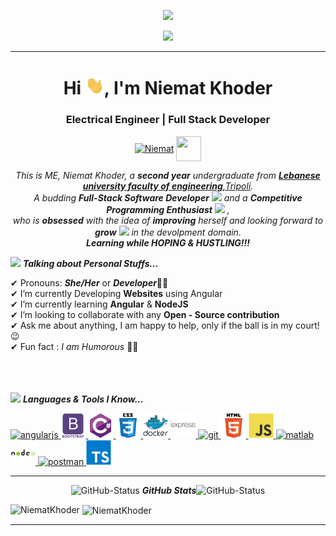 <p align="center">
  <img src="https://encrypted-tbn0.gstatic.com/images?q=tbn:ANd9GcQ29Dirbpfuaj2JevZKgSBxzKzyw2p9mu-7sQ&usqp=CAU" height="200"/>
</p>

<p align="center"> 
  <img src="https://profile-counter.glitch.me/NiematKhoder/count.svg" />
  </p>
<hr>
<h1 align="center">Hi <img src="https://raw.githubusercontent.com/ABSphreak/ABSphreak/master/gifs/Hi.gif" width="30px">, I'm Niemat Khoder</h1>
<h3 align="center">Electrical Engineer |  Full Stack Developer</h3>
<p align="center">
<a href="http://linkedin.com/in/niemat-khoder" target="blank"><img align="center" src="https://image.flaticon.com/icons/png/512/174/174857.png" alt="Niemat" height="40" width="40" /></a>
 <a href = "mailto: niematkhoder123@gmail.com"><img align="center" src="https://encrypted-tbn0.gstatic.com/images?q=tbn:ANd9GcQS6xpmgYhOLTzWSPj23_XIywCFGtesmXUGDQ&usqp=CAU" height="40" width="40" /></a>
</p>

</p>



<p align="center">
  <em>
    This is ME, Niemat Khoder, a <b>second year</b> undergraduate from <a href="http://www.ulfg.ul.edu.lb/"> <b>Lebanese university faculty of engineering</b>,Tripoli</a>. <br>
    A budding <b>Full-Stack Software Developer</b> <img src="https://github.com/TheDudeThatCode/TheDudeThatCode/blob/master/Assets/Developer.gif" width="30px"> and a <b>Competitive Programming Enthusiast</b>&nbsp;<img src="https://github.com/TheDudeThatCode/TheDudeThatCode/blob/master/Assets/Designer.gif" width="36px">&nbsp,<br>who is <b>obsessed</b>
    with the idea of <b>improving</b> herself and looking forward to 
    <b>grow</b> <img src="https://github.com/TheDudeThatCode/TheDudeThatCode/blob/master/Assets/Rocket.gif" width="18px"> in the devolpment domain.
  </em> 
  <br>
   <b><i>Learning while HOPING & HUSTLING!!!</i></b>
</p>


<img src="https://media.giphy.com/media/ObNTw8Uzwy6KQ/giphy.gif" width="30px">&nbsp;***Talking about Personal Stuffs...***

✔ Pronouns: ***She/Her*** or ***Developer***👩‍💻 <br>
✔ I’m currently Developing **Websites** using Angular<br>
✔ I’m currently learning **Angular** & **NodeJS**<br>
✔ I’m looking to collaborate with any **Open - Source contribution**<br>
✔ Ask me about anything, I am happy to help, only if the ball is in my court!😉<br>
✔ Fun fact : *I am Humorous* 🤪🥰<br><br><br><br>
 

<img src="https://media.giphy.com/media/ObNTw8Uzwy6KQ/giphy.gif" width="30px">&nbsp;***Languages & Tools I Know...***
<p align="left" >
<p align="left"> <a href="https://angular.io" target="_blank"> <img src="https://raw.githubusercontent.com/devicons/devicon/master/icons/angularjs/angular-original-wordmark.svg" alt="angularjs" width="40" height="40"/> </a> <a href="https://getbootstrap.com" target="_blank"> <img src="https://raw.githubusercontent.com/devicons/devicon/master/icons/bootstrap/bootstrap-plain-wordmark.svg" alt="bootstrap" width="40" height="40"/> </a> <a href="https://www.w3schools.com/cs/" target="_blank"> <img src="https://raw.githubusercontent.com/devicons/devicon/master/icons/csharp/csharp-original.svg" alt="csharp" width="40" height="40"/> </a> <a href="https://www.w3schools.com/css/" target="_blank"> <img src="https://raw.githubusercontent.com/devicons/devicon/master/icons/css3/css3-original-wordmark.svg" alt="css3" width="40" height="40"/> </a> <a href="https://www.docker.com/" target="_blank"> <img src="https://raw.githubusercontent.com/devicons/devicon/master/icons/docker/docker-original-wordmark.svg" alt="docker" width="40" height="40"/> </a> <a href="https://expressjs.com" target="_blank"> <img src="https://raw.githubusercontent.com/devicons/devicon/master/icons/express/express-original-wordmark.svg" alt="express" width="40" height="40"/> </a> <a href="https://git-scm.com/" target="_blank"> <img src="https://www.vectorlogo.zone/logos/git-scm/git-scm-icon.svg" alt="git" width="40" height="40"/> </a> <a href="https://www.w3.org/html/" target="_blank"> <img src="https://raw.githubusercontent.com/devicons/devicon/master/icons/html5/html5-original-wordmark.svg" alt="html5" width="40" height="40"/> </a> <a href="https://developer.mozilla.org/en-US/docs/Web/JavaScript" target="_blank"> <img src="https://raw.githubusercontent.com/devicons/devicon/master/icons/javascript/javascript-original.svg" alt="javascript" width="40" height="40"/> </a> <a href="https://www.mathworks.com/" target="_blank"> <img src="https://raw.githubusercontent.com/simple-icons/simple-icons/master/icons/mathworks.svg" alt="matlab" width="40" height="40"/> </a> <a href="https://nodejs.org" target="_blank"> <img src="https://raw.githubusercontent.com/devicons/devicon/master/icons/nodejs/nodejs-original-wordmark.svg" alt="nodejs" width="40" height="40"/> </a> <a href="https://postman.com" target="_blank"> <img src="https://www.vectorlogo.zone/logos/getpostman/getpostman-icon.svg" alt="postman" width="40" height="40"/> </a> <a href="https://www.typescriptlang.org/" target="_blank"> <img src="https://raw.githubusercontent.com/devicons/devicon/master/icons/typescript/typescript-original.svg" alt="typescript" width="40" height="40"/> </a> </p>
  <hr>

 <p align="center">
 <img src="https://media.giphy.com/media/8UHRm5oY4k4FDxq5QG/giphy.gif" width="30px" alt="GitHub-Status"/>&nbsp;<i><b>GitHub Stats</b></i><img src="https://media.giphy.com/media/8UHRm5oY4k4FDxq5QG/giphy.gif" width="30px" alt="GitHub-Status"/></p>
<p><img align="left" src="https://github-readme-stats.vercel.app/api/top-langs?username=NiematKhoder&show_icons=true&locale=en&layout=compact" alt="NiematKhoder" /></p>

<p>&nbsp;<img align="center" src="https://github-readme-stats.vercel.app/api?username=NiematKhoder&show_icons=true&locale=en" alt="NiematKhoder" width="410" /></p>

<hr>


